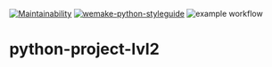 [![Maintainability](https://api.codeclimate.com/v1/badges/21323ed0cdf8f52171b6/maintainability)](https://codeclimate.com/github/dosart/python-project-lvl2/maintainability)
[![wemake-python-styleguide](https://img.shields.io/badge/style-wemake-000000.svg)](https://github.com/wemake-services/wemake-python-styleguide)
![example workflow](https://github.com/github/docs/actions/workflows/main.yml/badge.svg)
# python-project-lvl2
